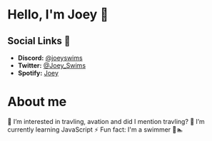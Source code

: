 # Hello, I'm Joey 👋

## Social Links 🔗

- **Discord:** [@joeyswims](https://discordapp.com/users/845455027154059285) 
- **Twitter:** [@Joey_Swims](https://twitter.com/Joey_Swims) 
- **Spotify:** [Joey](https://open.spotify.com/user/31v2hwdfadf5zqqbnx7y35bsmkty?si=9b3dc2e7c2ad4e8d)

# About me

👀 I’m interested in travling, avation and did I mention travling?
🌱 I’m currently learning JavaScript
⚡ Fun fact: I'm a swimmer 🤘🏊
